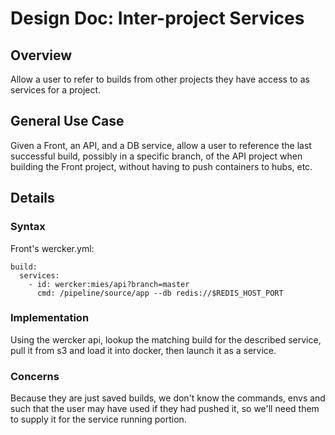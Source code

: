 # Design Doc: Inter-project Services

## Overview

Allow a user to refer to builds from other projects they have access to as
services for a project.

## General Use Case

Given a Front, an API, and a DB service, allow a user to reference the last
successful build, possibly in a specific branch, of the API project when
building the Front project, without having to push containers to hubs, etc.


## Details

### Syntax

Front's wercker.yml: 
```
build:
  services:
    - id: wercker:mies/api?branch=master
      cmd: /pipeline/source/app --db redis://$REDIS_HOST_PORT

```

### Implementation

Using the wercker api, lookup the matching build for the described service,
pull it from s3 and load it into docker, then launch it as a service.

### Concerns

Because they are just saved builds, we don't know the commands, envs and such
that the user may have used if they had pushed it, so we'll need them to
supply it for the service running portion.

